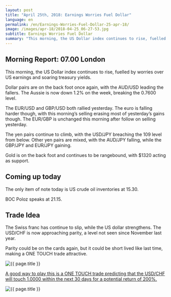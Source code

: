 ```yaml
---
layout: post
title: "April 25th, 2018: Earnings Worries Fuel Dollar"
language: en
permalink: /en/Earnings-Worries-Fuel-Dollar-25-apr-18/
image: /images/apr-18/2018-04-25_06-27-53.jpg
subtitle: Earnings Worries Fuel Dollar
summary: "This morning, the US Dollar index continues to rise, fuelled by worries over US earnings and soaring treasury yields. Dollar pairs are on the back foot once again, with the AUD/USD leading the fallers. The Aussie is now down 1.2% on the week, breaking the 0.7600 leve"
---
```

## Morning Report: 07.00 London

This morning, the US Dollar index continues to rise, fuelled by worries over US earnings and soaring treasury yields.

Dollar pairs are on the back foot once again, with the AUD/USD leading the fallers. The Aussie is now down 1.2% on the week, breaking the 0.7600 level. 

The EUR/USD and GBP/USD both rallied yesterday. The euro is falling harder though, with this morning’s selling erasing most of yesterday’s gains though. The EUR/GBP is unchanged this morning after follow on selling yesterday. 

The yen pairs continue to climb, with the USD/JPY breaching the 109 level from below. Other yen pairs are mixed, with the AUD/JPY falling, while the GBP/JPY and EUR/JPY gaining. 

Gold is on the back foot and continues to be rangebound, with $1320 acting as support. 

## Coming up today

The only item of note today is US crude oil inventories at 15.30. 

BOC Poloz speaks at 21.15. 

## Trade Idea

The Swiss franc has continue to slip, while the US dollar strengthens. The USD/CHF is now approaching parity, a level not seen since November last year. 

Parity could be on the cards again, but it could be short lived like last time, making a ONE TOUCH trade attractive.

<img class="post-image" src="{{ site.url }}/images/apr-18/2018-04-25_06-27-53.jpg" alt="{{ page.title }}" title="{{ page.title }}">

<a href="%LINK%%?currency=GBP&market=forex&underlying=frxUSDCHF&formname=touchnotouch&duration_amount=30&duration_units=d&amount=10&amount_type=payout&expiry_type=duration&barrier=1.0000" target="_blank">A good way to play this is a ONE TOUCH trade predicting that the USD/CHF will touch 1.0000 within the next 30 days for a potential return of 200%.</a>

<img class="post-image" src="{{ site.url }}/images/apr-18/2018-04-25_06-32-59.jpg" alt="{{ page.title }}" title="{{ page.title }}">
